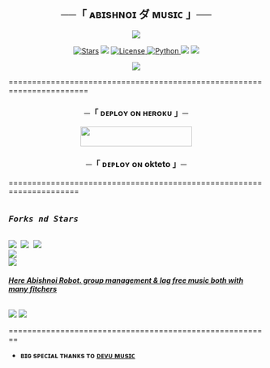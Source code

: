 

<h2 align="center">
    ──「 ᴀʙɪsʜɴᴏɪ ダ ᴍᴜsɪᴄ 」──
</h2>

<p align="center">
  <img src="https://telegra.ph/file/56d1760224589ee370186.jpg">
</p>

<p align="center">
<a href="https://github.com/KingAbishnoi/Ak/stargazers"><img src="https://img.shields.io/github/stars/KingAbishnoi/Ak?color=black&logo=github&logoColor=black&style=for-the-badge" alt="Stars" /></a>
<a href="https://github.com/KingAbishnoi/Ak/network/members"> <img src="https://img.shields.io/github/forks/KingAbishnoi/Ak?color=black&logo=github&logoColor=black&style=for-the-badge" /></a>
<a href="https://github.com/KingAbishnoi/Ak/blob/master/LICENSE"> <img src="https://img.shields.io/badge/License-MIT-blueviolet?style=for-the-badge" alt="License" /> </a>
<a href="https://www.python.org/"> <img src="https://img.shields.io/badge/Written%20in-Python-orange?style=for-the-badge&logo=python" alt="Python" /> </a>
<a href="https://pypi.org/project/Pyrogram/"> <img src="https://img.shields.io/pypi/v/pyrogram?color=yellow&label=pyrogram&logo=python&logoColor=green&style=for-the-badge" /></a>
<a href="https://github.com/KingAbishnoi/Ak/commits/KingAbishnoi"> <img src="https://img.shields.io/github/last-commit/KingAbishnoi/Ak?color=blue&logo=github&logoColor=green&style=for-the-badge" /></a>
</p>

<p align="center">
  <img src="https://telegra.ph/file/a25fdb49f939129bde8a7.jpg">
</p>



=======================================================================


<h3 align="center">
    ─「 ᴅᴇᴩʟᴏʏ ᴏɴ ʜᴇʀᴏᴋᴜ 」─
</h3>

<p align="center"><a href="https://dashboard.heroku.com/new?template=https://github.com/KingAbishnoi/Ak"> <img src="https://img.shields.io/badge/Deploy%20On%20Heroku-black?style=for-the-badge&logo=heroku" width="220" height="38.45"/></a></p>



<h3 align="center">
    ─「 ᴅᴇᴩʟᴏʏ ᴏɴ okteto 」─
</h3>

<p align="center"><a href="https://cloud.okteto.com/deploy?repository=https://github.com/KingAbishnoi/Ak> <img src="https://img.shields.io/badge/Deploy%20On%20Heroku-black?style=for-the-badge&logo=heroku" width="220" height="38.45"/></a></p>



=====================================================================


<p align="center">
<pre>
<h3><b><i>Forks nd Stars</i></b></h3>
<img src="https://img.shields.io/github/license/KingAbishnoi/Ak.svg"> <img src="https://img.shields.io/github/forks/KingAbishnoi/Ak.svg"> <img src="https://img.shields.io/github/stars/KingAbishnoi/Ak.svg">
<a href="https://github.com/KingAbishnoi/Ak"><img src="https://github-readme-stats.vercel.app/api/pin/?username=KingAbishnoi&repo=Ak&theme=radical"></a>
<a href="https://github.com/KingAbishnoi/Ak/fork"><img src="https://img.shields.io/badge/Fork%20AK%20Music-black?style=for-the-badge&logo=github"></a>
</pre></p>


<h6><b><i><u>Here Abishnoi Robot. group management & lag free music both with many fitchers </u></i></b></h6>
<p><a href='https://t.me/Abishnoi_ro_bot'><img src="https://img.shields.io/badge/Abishnoi_Robot-black?style=for-the-badge&logo=telegram&logoColor=black"></a>
<a href="https://t.me/Abishnoi_bots"><img src="https://img.shields.io/badge/Developer%20%20-black?style=for-the-badge&logo=telegram"></a></p>

========================================================

- <b> ʙɪɢ sᴩᴇᴄɪᴀʟ ᴛʜᴀɴᴋs ᴛᴏ [ᴅᴇᴠᴜ ᴍᴜsɪᴄ](https://github.com/ItsmeHyper13/DevuMusic)  

